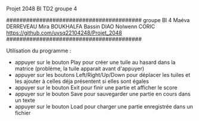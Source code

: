 Projet 2048 BI TD2 groupe 4

#########################################
groupe BI 4
Maéva DERREVEAU
Mira BOUKHALFA
Bassin DIAO
Nolwenn CORIC
https://github.com/uvsq22104248/Projet_2048
#########################################

Utilisation du programme :
- appuyer sur le bouton Play pour créer une tuile au hasard dans la matrice (problème, la tuile apparait avant d'appuyer)
- appuyer sur les boutons Left/Right/Up/Down pour déplacer les tuiles et les ajouter à celles déja présentent si elles sont égales
- appuyer sur le bouton Exit pour finir une partie et afficher le score 
- appuyer sur le bouton Save pour sauvegarder une partie en cours dans un texte
- appuyer sur le bouton Load pour charger une partie enregistrée dans un fichier
